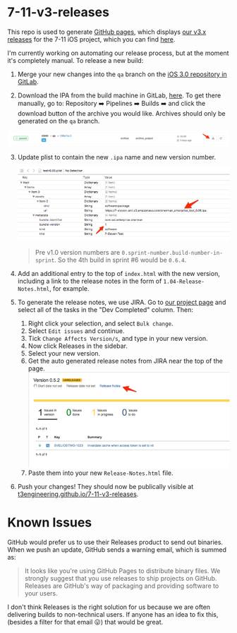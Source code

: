 # 7-11-v3-releases
This repo is used to generate [GitHub pages](https://pages.github.com), which displays [our v3.x releases](https://t3engineering.github.io/7-11-v3-releases/) for the 7-11 iOS project, which you can find [here](https://t3engineering.github.io/7-11-v3-releases/).

I'm currently working on automating our release process, but at the moment it's completely manual. To release a new build:

1. Merge your new changes into the `qa` branch on the [iOS 3.0 repository in GitLab](https://gitlab.t-3.com/7-eleven/7-11-sherman-ios-3-0/).

2. Download the IPA from the build machine in GitLab, [here](https://gitlab.t-3.com/7-eleven/7-11-sherman-ios-3-0/builds). To get there manually, go to: Repository ➡️ Pipelines ➡️ Builds ➡️ and click the download button of the archive you would like. Archives should only be generated on the `qa` branch. 

  ![Where to download builds.](img/download-button.png "Where to download builds.")
	

3. Update plist to contain the new `.ipa` name and new version number.
	
	![](img/plist.png)

	> Pre v1.0 version numbers are `0.sprint-number.build-number-in-sprint`. So the 4th build in sprint #6 would be `0.6.4`.

4. Add an additional entry to the top of `index.html` with the new version, including a link to the release notes in the form of `1.04-Release-Notes.html`, for example.

5. To generate the release notes, we use JIRA. Go to [our project page](https://jira.t-3.com/secure/RapidBoard.jspa?rapidView=10006&projectKey=SVELIOSTWO) and select all of the tasks in the "Dev Completed" column. Then:
	1. Right click your selection, and select `Bulk change`.
	2. Select `Edit issues` and continue.
	3. Tick `Change Affects Version/s`, and type in your new version.
	4. Now click Releases in the sidebar.
	5. Select your new version.
	6. Get the auto generated release notes from JIRA near the top of the page.
	![](img/release-notes.png)
	7. Paste them into your new `Release-Notes.html` file.
6. Push your changes! They should now be publically visible at [t3engineering.github.io/7-11-v3-releases](https://t3engineering.github.io/7-11-v3-releases/).

# Known Issues
GitHub would prefer us to use their Releases product to send out binaries. When we push an update, GitHub sends a warning email, which is summed as:

> It looks like you're using GitHub Pages to distribute binary files. We strongly suggest that you use releases to ship projects on GitHub. Releases are GitHub's way of packaging and providing software to your users. 

I don't think Releases is the right solution for us because we are often delivering builds to non-technical users. If anyone has an idea to fix this, (besides a filter for that email 😛) that would be great.
